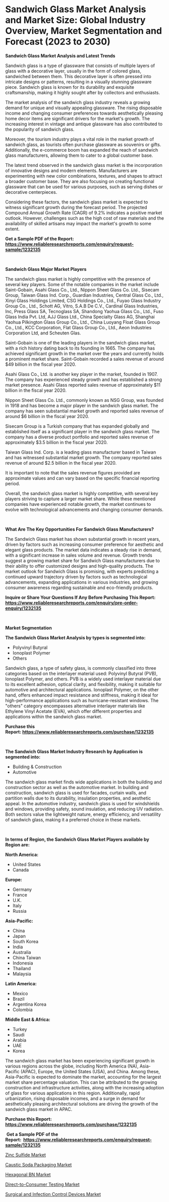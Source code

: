 <p><h1>Sandwich Glass Market Analysis and Market Size: Global Industry Overview, Market Segmentation and Forecast (2023 to 2030)</h1></p><p><strong>Sandwich Glass Market Analysis and Latest Trends</strong></p>
<p><p>Sandwich glass is a type of glassware that consists of multiple layers of glass with a decorative layer, usually in the form of colored glass, sandwiched between them. This decorative layer is often pressed into intricate designs or patterns, resulting in a visually stunning glassware piece. Sandwich glass is known for its durability and exquisite craftsmanship, making it highly sought after by collectors and enthusiasts.</p><p>The market analysis of the sandwich glass industry reveals a growing demand for unique and visually appealing glassware. The rising disposable income and changing consumer preferences towards aesthetically pleasing home decor items are significant drivers for the market's growth. The increasing interest in vintage and antique glassware has also contributed to the popularity of sandwich glass.</p><p>Moreover, the tourism industry plays a vital role in the market growth of sandwich glass, as tourists often purchase glassware as souvenirs or gifts. Additionally, the e-commerce boom has expanded the reach of sandwich glass manufacturers, allowing them to cater to a global customer base.</p><p>The latest trend observed in the sandwich glass market is the incorporation of innovative designs and modern elements. Manufacturers are experimenting with new color combinations, textures, and shapes to attract a broader customer base. They are also focusing on creating functional glassware that can be used for various purposes, such as serving dishes or decorative centerpieces.</p><p>Considering these factors, the sandwich glass market is expected to witness significant growth during the forecast period. The projected Compound Annual Growth Rate (CAGR) of 9.2% indicates a positive market outlook. However, challenges such as the high cost of raw materials and the availability of skilled artisans may impact the market's growth to some extent.</p></p>
<p><strong>Get a Sample PDF of the Report:&nbsp; <a href="https://www.reliableresearchreports.com/enquiry/request-sample/1232135">https://www.reliableresearchreports.com/enquiry/request-sample/1232135</a></strong></p>
<p>&nbsp;</p>
<p><strong>Sandwich Glass Major Market Players</strong></p>
<p><p>The sandwich glass market is highly competitive with the presence of several key players. Some of the notable companies in the market include Saint-Gobain, Asahi Glass Co., Ltd., Nippon Sheet Glass Co. Ltd., Sisecam Group, Taiwan Glass Ind. Corp., Guardian Industries, Central Glass Co., Ltd., Xinyi Glass Holdings Limited, CSG Holdings Co., Ltd., Fuyao Glass Industry Group Co., Ltd., Schott AG, Vitro, S.A.B De C.V., Cardinal Glass Industries, Inc, Press Glass SA, Tecnoglass SA, Shandong Yaohua Glass Co., Ltd., Fuso Glass India Pvt. Ltd, AJJ Glass Ltd., China Specialty Glass AG, Shanghai Yaohua Pilkington Glass Group Co., Ltd., China Luoyang Float Glass Group Co., Ltd., KCC Corporation, Flat Glass Group Co., Ltd., Aeon Industries Corporation Ltd, and Scheuten Glas.</p><p>Saint-Gobain is one of the leading players in the sandwich glass market, with a rich history dating back to its founding in 1665. The company has achieved significant growth in the market over the years and currently holds a prominent market share. Saint-Gobain recorded a sales revenue of around $49 billion in the fiscal year 2020.</p><p>Asahi Glass Co., Ltd. is another key player in the market, founded in 1907. The company has experienced steady growth and has established a strong market presence. Asahi Glass reported sales revenue of approximately $11 billion in the fiscal year 2020.</p><p>Nippon Sheet Glass Co. Ltd., commonly known as NSG Group, was founded in 1918 and has become a major player in the sandwich glass market. The company has seen substantial market growth and reported sales revenue of around $6 billion in the fiscal year 2020.</p><p>Sisecam Group is a Turkish company that has expanded globally and established itself as a significant player in the sandwich glass market. The company has a diverse product portfolio and reported sales revenue of approximately $3.5 billion in the fiscal year 2020.</p><p>Taiwan Glass Ind. Corp. is a leading glass manufacturer based in Taiwan and has witnessed substantial market growth. The company reported sales revenue of around $2.5 billion in the fiscal year 2020.</p><p>It is important to note that the sales revenue figures provided are approximate values and can vary based on the specific financial reporting period.</p><p>Overall, the sandwich glass market is highly competitive, with several key players striving to capture a larger market share. While these mentioned companies have experienced notable growth, the market continues to evolve with technological advancements and changing consumer demands.</p></p>
<p>&nbsp;</p>
<p><strong>What Are The Key Opportunities For Sandwich Glass Manufacturers?</strong></p>
<p><p>The Sandwich Glass market has shown substantial growth in recent years, driven by factors such as increasing consumer preference for aesthetic and elegant glass products. The market data indicates a steady rise in demand, with a significant increase in sales volume and revenue. Growth trends suggest a growing market share for Sandwich Glass manufacturers due to their ability to offer customized designs and high-quality products. The market outlook for Sandwich Glass is promising, with experts predicting a continued upward trajectory driven by factors such as technological advancements, expanding applications in various industries, and growing consumer awareness regarding sustainable and eco-friendly products.</p></p>
<p><strong>Inquire or Share Your Questions If Any Before Purchasing This Report: <a href="https://www.reliableresearchreports.com/enquiry/pre-order-enquiry/1232135">https://www.reliableresearchreports.com/enquiry/pre-order-enquiry/1232135</a></strong></p>
<p>&nbsp;</p>
<p><strong>Market Segmentation</strong></p>
<p><strong>The Sandwich Glass Market Analysis by types is segmented into:</strong></p>
<p><ul><li>Polyvinyl Butyral</li><li>Ionoplast Polymer</li><li>Others</li></ul></p>
<p><p>Sandwich glass, a type of safety glass, is commonly classified into three categories based on the interlayer material used: Polyvinyl Butyral (PVB), Ionoplast Polymer, and others. PVB is a widely used interlayer material due to its excellent adhesion, optical clarity, and flexibility, making it suitable for automotive and architectural applications. Ionoplast Polymer, on the other hand, offers enhanced impact resistance and stiffness, making it ideal for high-performance applications such as hurricane-resistant windows. The "others" category encompasses alternative interlayer materials like Ethylene Vinyl Acetate (EVA), which offer different properties and applications within the sandwich glass market.</p></p>
<p><strong>Purchase this Report:&nbsp;<a href="https://www.reliableresearchreports.com/purchase/1232135">https://www.reliableresearchreports.com/purchase/1232135</a></strong></p>
<p>&nbsp;</p>
<p><strong>The Sandwich Glass Market Industry Research by Application is segmented into:</strong></p>
<p><ul><li>Building & Construction</li><li>Automotive</li></ul></p>
<p><p>The sandwich glass market finds wide applications in both the building and construction sector as well as the automotive market. In building and construction, sandwich glass is used for facades, curtain walls, and partition walls due to its durability, insulation properties, and aesthetic appeal. In the automotive industry, sandwich glass is used for windshields and windows, providing safety, sound insulation, and reducing UV radiation. Both sectors value the lightweight nature, energy efficiency, and versatility of sandwich glass, making it a preferred choice in these markets.</p></p>
<p>&nbsp;</p>
<p><strong>In terms of Region, the Sandwich Glass Market Players available by Region are:</strong></p>
<p>
    <p> <strong> North America: </strong>
        <ul>
            <li>United States</li>
            <li>Canada</li>
        </ul>
        </p> 
    <p> <strong> Europe: </strong>
        <ul>
            <li>Germany</li>
            <li>France</li>
            <li>U.K.</li>
            <li>Italy</li>
            <li>Russia</li>
        </ul>
        </p> 
    <p> <strong> Asia-Pacific: </strong>
        <ul>
            <li>China</li>
            <li>Japan</li>
            <li>South Korea</li>
            <li>India</li>
            <li>Australia</li>
            <li>China Taiwan</li>
            <li>Indonesia</li>
            <li>Thailand</li>
            <li>Malaysia</li>
        </ul>
        </p> 
    <p> <strong> Latin America: </strong>
        <ul>
            <li>Mexico</li>
            <li>Brazil</li>
            <li>Argentina Korea</li>
            <li>Colombia</li>
        </ul>
        </p> 
    <p> <strong> Middle East & Africa: </strong>
        <ul>
            <li>Turkey</li>
            <li>Saudi</li>
            <li>Arabia</li>
            <li>UAE</li>
            <li>Korea</li>
        </ul>
    </p>
    </p>
<p><p>The sandwich glass market has been experiencing significant growth in various regions across the globe, including North America (NA), Asia-Pacific (APAC), Europe, the United States (USA), and China. Among these, Asia-Pacific is expected to dominate the market, accounting for the largest market share percentage valuation. This can be attributed to the growing construction and infrastructure activities, along with the increasing adoption of glass for various applications in this region. Additionally, rapid urbanization, rising disposable incomes, and a surge in demand for aesthetically pleasing architectural solutions are driving the growth of the sandwich glass market in APAC.</p></p>
<p><strong>Purchase this Report: <a href="https://www.reliableresearchreports.com/purchase/1232135">https://www.reliableresearchreports.com/purchase/1232135</a></strong></p>
<p>&nbsp;<strong>Get a Sample PDF of the Report:&nbsp;&nbsp;<a href="https://www.reliableresearchreports.com/enquiry/request-sample/1232135">https://www.reliableresearchreports.com/enquiry/request-sample/1232135</a></strong></p>
<p><strong></strong></p>
<p><p><a href="https://github.com/santosh758595/Market-Research-Report-List-2/blob/main/zinc-sulfide-market.md">Zinc Sulfide Market</a></p><p><a href="https://github.com/Chiragrp25/Market-Research-Report-List-2/blob/main/caustic-soda-packaging-market.md">Caustic Soda Packaging Market</a></p><p><a href="https://github.com/YashRP12/Market-Research-Report-List-2/blob/main/hexagonal-bn-market.md">Hexagonal BN Market</a></p><p><a href="https://issuu.com/reportprime-2/docs/direct-to-consumer-testing-market-size-2030.pptx">Direct-to-Consumer Testing Market</a></p><p><a href="https://issuu.com/reportprime-2/docs/surgical-and-infection-control-devices-market-size">Surgical and Infection Control Devices Market</a></p></p>